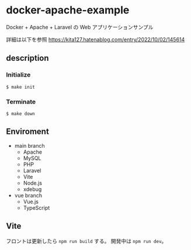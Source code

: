 # docker-apache-example
Docker + Apache + Laravel の Web アプリケーションサンプル

詳細は以下を参照
https://kita127.hatenablog.com/entry/2022/10/02/145614


## description

### Initialize

```
$ make init
```


### Terminate

```
$ make down
```

## Enviroment

- main branch
    - Apache
    - MySQL
    - PHP
    - Laravel
    - Vite
    - Node.js
    - xdebug
- vue branch
    - Vue.js
    - TypeScript


## Vite

フロントは更新したら `npm run build` する。
開発中は `npm run dev`。
